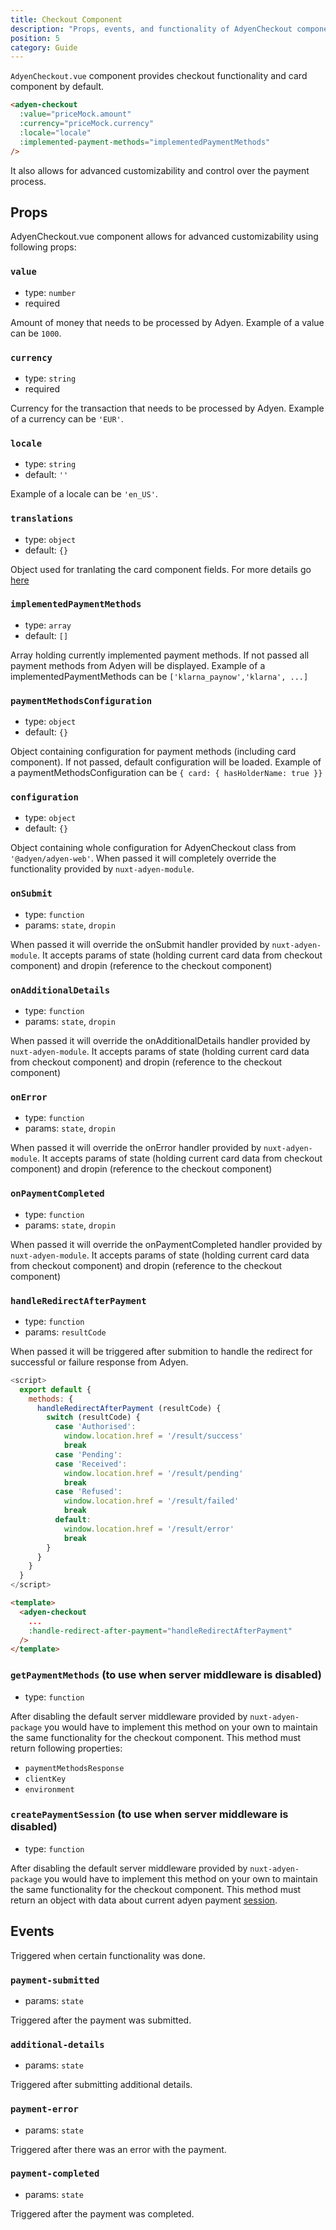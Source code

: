 ```yaml
---
title: Checkout Component
description: "Props, events, and functionality of AdyenCheckout component"
position: 5
category: Guide
---
```


`AdyenCheckout.vue` component provides checkout functionality and card component by default.

```html
<adyen-checkout
  :value="priceMock.amount"
  :currency="priceMock.currency"
  :locale="locale"
  :implemented-payment-methods="implementedPaymentMethods"
/>
```

It also allows for advanced customizability and control over the payment process.

## Props

AdyenCheckout.vue component allows for advanced customizability using following props:

### `value`

- type: `number`
- required

Amount of money that needs to be processed by Adyen. Example of a value can be `1000`.

### `currency`

- type: `string`
- required

Currency for the transaction that needs to be processed by Adyen. Example of a currency can be `'EUR'`.

### `locale`

- type: `string`
- default: `''`

Example of a locale can be `'en_US'`.

### `translations`

- type: `object`
- default: `{}`

Object used for tranlating the card component fields. For more details go [here](https://docs.adyen.com/online-payments/web-drop-in/customization#language-and-localization)

### `implementedPaymentMethods`

- type: `array`
- default: `[]`

Array holding currently implemented payment methods. If not passed all payment methods from Adyen will be displayed. Example of a implementedPaymentMethods can be `['klarna_paynow','klarna', ...]`

### `paymentMethodsConfiguration`

- type: `object`
- default: `{}`

Object containing configuration for payment methods (including card component). If not passed, default configuration will be loaded. Example of a paymentMethodsConfiguration can be `{ card: { hasHolderName: true }}`

### `configuration`

- type: `object`
- default: `{}`

Object containing whole configuration for AdyenCheckout class from `'@adyen/adyen-web'`. When passed it will completely override the functionality provided by `nuxt-adyen-module`.

### `onSubmit`

- type: `function`
- params: `state`, `dropin`

When passed it will override the onSubmit handler provided by `nuxt-adyen-module`. It accepts params of state (holding current card data from checkout component) and dropin (reference to the checkout component)

### `onAdditionalDetails`

- type: `function`
- params: `state`, `dropin`

When passed it will override the onAdditionalDetails handler provided by `nuxt-adyen-module`. It accepts params of state (holding current card data from checkout component) and dropin (reference to the checkout component)

### `onError`

- type: `function`
- params: `state`, `dropin`

When passed it will override the onError handler provided by `nuxt-adyen-module`. It accepts params of state (holding current card data from checkout component) and dropin (reference to the checkout component)

### `onPaymentCompleted`

- type: `function`
- params: `state`, `dropin`

When passed it will override the onPaymentCompleted handler provided by `nuxt-adyen-module`. It accepts params of state (holding current card data from checkout component) and dropin (reference to the checkout component)

### `handleRedirectAfterPayment`

- type: `function`
- params: `resultCode`

When passed it will be triggered after submition to handle the redirect for successful or failure response from Adyen.

```js
<script>
  export default {
    methods: {
      handleRedirectAfterPayment (resultCode) {
        switch (resultCode) {
          case 'Authorised':
            window.location.href = '/result/success'
            break
          case 'Pending':
          case 'Received':
            window.location.href = '/result/pending'
            break
          case 'Refused':
            window.location.href = '/result/failed'
            break
          default:
            window.location.href = '/result/error'
            break
        }
      }
    }
  }
</script>
```

```html
<template>
  <adyen-checkout
    ...
    :handle-redirect-after-payment="handleRedirectAfterPayment"
  />
</template>
```

### `getPaymentMethods` (to use when server middleware is disabled)

- type: `function`

After disabling the default server middleware provided by `nuxt-adyen-package` you would have to implement this method on your own to maintain the same functionality for the checkout component. This method must return following properties:

- `paymentMethodsResponse`
- `clientKey`
- `environment`

### `createPaymentSession` (to use when server middleware is disabled)

- type: `function`

After disabling the default server middleware provided by `nuxt-adyen-package` you would have to implement this method on your own to maintain the same functionality for the checkout component. This method must return an object with data about current adyen payment [session](https://docs.adyen.com/online-payments/web-drop-in?tab=codeBlocksessions_2#create-payment-session).

## Events

Triggered when certain functionality was done.

### `payment-submitted`

- params: `state`

Triggered after the payment was submitted.

### `additional-details`

- params: `state`

Triggered after submitting additional details.

### `payment-error`

- params: `state`

Triggered after there was an error with the payment.

### `payment-completed`

- params: `state`

Triggered after the payment was completed.
